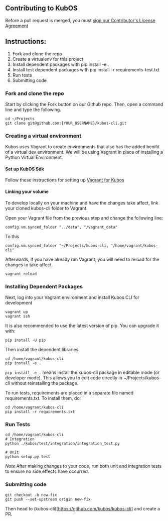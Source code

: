 Contributing to KubOS
---

Before a pull request is merged, you must [sign our Contributor's License Agreement](https://www.clahub.com/agreements/openkosmosorg/KubOS)

## Instructions:
  1. Fork and clone the repo
  2. Create a virtualenv for this project
  3. Install dependent packages with pip install -e .
  4. Install test dependent packages with pip install -r requirements-test.txt
  5. Run tests
  6. Submitting code

### Fork and clone the repo

Start by clicking the Fork button on our Github repo. Then, open a command line and type
the following.

```
cd ~/Projects
git clone git@github.com:{YOUR_USERNAME}/kubos-cli.git
```

### Creating a virtual environment

Kubos uses Vagrant to create environments that also has the added benifit of a virtual dev environment. We will be using Vagrant in place of installing a Python Virtual Environment.

#### Set up KubOS Sdk
Follow these instructions for setting up [Vagrant for Kubos](http://docs.kubos.co/0.2.2/md_docs_sdk-installing.html)

#### Linking your volume
To develop locally on your machine and have the changes take affect, link your cloned kubos-cli folder to Vagrant.

Open your Vagrant file from the previous step and change the following line:
```
config.vm.synced_folder "../data", "/vagrant_data"
```
To this
```
config.vm.synced_folder "~/Projects/kubos-cli, "/home/vagrant/kubos-cli"
```
Afterwards, if you have already ran Vagrant, you will need to reload for the changes to take affect.
```
vagrant reload
```

### Installing Dependent Packages
Next, log into your Vagrant environment and install Kubos CLI for development
```
vagrant up
vagrant ssh
```
It is also recommended to use the latest version of pip. You can upgrade it with:
```
pip install -U pip
```

Then install the dependent libraries
```
cd /home/vagrant/kubos-cli
pip install -e .
```
`pip install -e .` means install the kubos-cli package in editable mode (or developer mode). This allows you to edit code directly in ~/Projects/kubos-cli without reinstalling the package.

To run tests, requirements are placed in a separate file named requirements.txt. To install them, do:
```
cd /home/vagrant/kubos-cli
pip install -r requirements.txt
```
### Run Tests

```
cd /home/vagrant/kubos-cli
# Integration
python ./kubos/test/integration/integration_test.py

# Unit
python setup.py test
```

*Note* After making changes to your code, run both unit and integration tests to ensure no
side effects have occurred.

### Submitting code

```
git checkout -b new-fix
git push --set-upstream origin new-fix
```

Then head to (kubos-cli)[https://github.com/kubos/kubos-cli] and create a PR.
